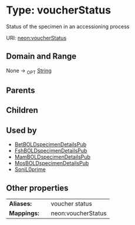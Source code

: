 
# Type: voucherStatus


Status of the specimen in an accessioning process

URI: [neon:voucherStatus](https://data.neonscience.org/voucherStatus)


## Domain and Range

None ->  <sub>OPT</sub> [String](types/String.md)

## Parents


## Children


## Used by

 * [BetBOLDspecimenDetailsPub](BetBOLDspecimenDetailsPub.md)
 * [FshBOLDspecimenDetailsPub](FshBOLDspecimenDetailsPub.md)
 * [MamBOLDspecimenDetailsPub](MamBOLDspecimenDetailsPub.md)
 * [MosBOLDspecimenDetailsPub](MosBOLDspecimenDetailsPub.md)
 * [SoniL0prime](SoniL0prime.md)

## Other properties

|  |  |  |
| --- | --- | --- |
| **Aliases:** | | voucher status |
| **Mappings:** | | neon:voucherStatus |

